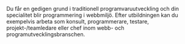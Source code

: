 Du får en gedigen grund i traditionell programvaruutveckling och din specialitet
blir programmering i webbmiljö.
Efter utbildningen kan du exempelvis arbeta som konsult, programmerare, testare,
projekt-/teamledare eller chef inom webb- och programutvecklingsbranschen. 
